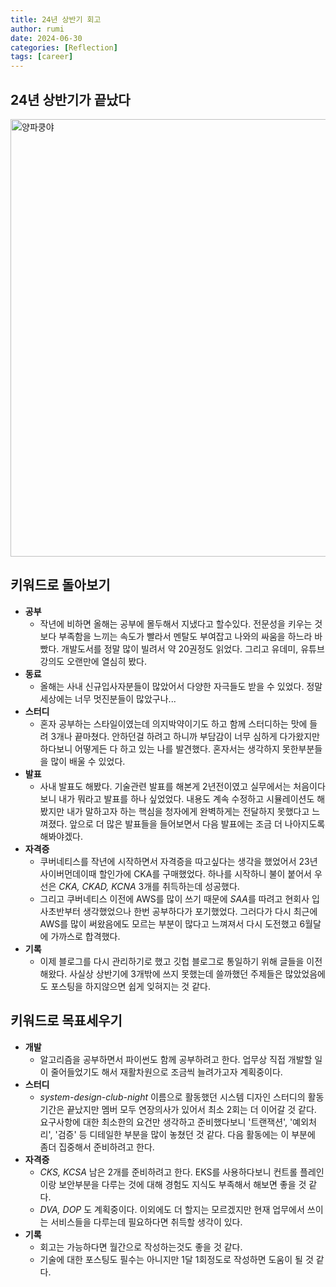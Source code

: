 ```yaml
---
title: 24년 상반기 회고
author: rumi
date: 2024-06-30
categories: [Reflection]
tags: [career]
---
```


## 24년 상반기가 끝났다

 <img src="https://i.pinimg.com/originals/a0/a7/f9/a0a7f942180eeb1ed2f55ad7f6a79f9f.jpg" alt="양파쿵야" width="700" height="700" />

## 키워드로 돌아보기

- **공부**
  - 작년에 비하면 올해는 공부에 몰두해서 지냈다고 할수있다. 전문성을 키우는 것보다 부족함을 느끼는 속도가 빨라서 멘탈도 부여잡고 나와의 싸움을 하느라 바빴다. 개발도서를 정말 많이 빌려서 약 20권정도 읽었다. 그리고 유데미, 유튜브 강의도 오랜만에 열심히 봤다.
- **동료**
  - 올해는 사내 신규입사자분들이 많았어서 다양한 자극들도 받을 수 있었다. 정말 세상에는 너무 멋진분들이 많았구나...
- **스터디**
  - 혼자 공부하는 스타일이였는데 의지박약이기도 하고 함께 스터디하는 맛에 들려 3개나 끝마쳤다. 안하던걸 하려고 하니까 부담감이 너무 심하게 다가왔지만 하다보니 어떻게든 다 하고 있는 나를 발견했다. 혼자서는 생각하지 못한부분들을 많이 배울 수 있었다.
- **발표**
  - 사내 발표도 해봤다. 기술관련 발표를 해본게 2년전이였고 실무에서는 처음이다보니 내가 뭐라고 발표를 하나 싶었었다. 내용도 계속 수정하고 시뮬레이션도 해봤지만 내가 말하고자 하는 핵심을 청자에게 완벽하게는 전달하지 못했다고 느껴졌다. 앞으로 더 많은 발표들을 들어보면서 다음 발표에는 조금 더 나아지도록 해봐야겠다.
- **자격증**
  - 쿠버네티스를 작년에 시작하면서 자격증을 따고싶다는 생각을 했었어서 23년 사이버먼데이때 할인가에 CKA를 구매했었다. 하나를 시작하니 불이 붙어서 우선은 _CKA, CKAD, KCNA_ 3개를 취득하는데 성공했다.
  - 그리고 쿠버네티스 이전에 AWS를 많이 쓰기 때문에 *SAA*를 따려고 현회사 입사초반부터 생각했었으나 한번 공부하다가 포기했었다. 그러다가 다시 최근에 AWS를 많이 써왔음에도 모르는 부분이 많다고 느껴져서 다시 도전했고 6월달에 가까스로 합격했다.
- **기록**
  - 이제 블로그를 다시 관리하기로 했고 깃헙 블로그로 통일하기 위해 글들을 이전해왔다. 사실상 상반기에 3개밖에 쓰지 못했는데 쓸까했던 주제들은 많았었음에도 포스팅을 하지않으면 쉽게 잊혀지는 것 같다.

## 키워드로 목표세우기

- **개발**
  - 알고리즘을 공부하면서 파이썬도 함께 공부하려고 한다. 업무상 직접 개발할 일이 줄어들었기도 해서 재활차원으로 조금씩 늘려가고자 계획중이다.
- **스터디**
  - _system-design-club-night_ 이름으로 활동했던 시스템 디자인 스터디의 활동기간은 끝났지만 멤버 모두 연장의사가 있어서 최소 2회는 더 이어갈 것 같다. 요구사항에 대한 최소한의 요건만 생각하고 준비했다보니 '트랜잭션', '예외처리', '검증' 등 디테일한 부분을 많이 놓쳤던 것 같다. 다음 활동에는 이 부분에 좀더 집중해서 준비하려고 한다.
- **자격증**
  - _CKS, KCSA_ 남은 2개를 준비하려고 한다. EKS를 사용하다보니 컨트롤 플레인이랑 보안부분을 다루는 것에 대해 경험도 지식도 부족해서 해보면 좋을 것 같다.
  - _DVA, DOP_ 도 계획중이다. 이외에도 더 할지는 모르겠지만 현재 업무에서 쓰이는 서비스들을 다루는데 필요하다면 취득할 생각이 있다.
- **기록**
  - 회고는 가능하다면 월간으로 작성하는것도 좋을 것 같다.
  - 기술에 대한 포스팅도 필수는 아니지만 1달 1회정도로 작성하면 도움이 될 것 같다.
